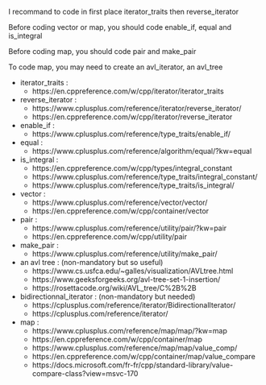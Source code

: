 <p>I recommand to code in first place iterator_traits then reverse_iterator</p>
<p>Before coding vector or map, you should code enable_if, equal and is_integral</p>
<p>Before coding map, you should code pair and make_pair</p>
<p>To code map, you may need to create an avl_iterator, an avl_tree</p>
<ul>
	<li>iterator_traits :<ul>
			<li>https://en.cppreference.com/w/cpp/iterator/iterator_traits</li>
		</ul>
	</li>
	<li>reverse_iterator :<ul>
			<li>https://www.cplusplus.com/reference/iterator/reverse_iterator/</li>
			<li>https://en.cppreference.com/w/cpp/iterator/reverse_iterator</li>
		</ul>
	</li>
	<li>enable_if :<ul>
			<li>https://www.cplusplus.com/reference/type_traits/enable_if/</li>
		</ul>
	</li>
	<li>equal :<ul>
			<li>https://www.cplusplus.com/reference/algorithm/equal/?kw=equal</li>
		</ul>
	</li>
	<li>
		is_integral :<ul>
			<li>https://en.cppreference.com/w/cpp/types/integral_constant</li>
			<li>https://www.cplusplus.com/reference/type_traits/integral_constant/</li>
			<li>https://www.cplusplus.com/reference/type_traits/is_integral/</li>
		</ul>
	</li>
	<li>vector :<ul>
			<li>https://www.cplusplus.com/reference/vector/vector/</li>
			<li>https://en.cppreference.com/w/cpp/container/vector</li>
		</ul>
	</li>
	<li>pair :<ul>
			<li>https://www.cplusplus.com/reference/utility/pair/?kw=pair</li>
			<li>https://en.cppreference.com/w/cpp/utility/pair</li>
		</ul>
	</li>
	<li>make_pair :<ul>
			<li>https://www.cplusplus.com/reference/utility/make_pair/</li>
		</ul>
	</li>
	<li>an avl tree : (non-mandatory but so useful)<ul>
			<li>https://www.cs.usfca.edu/~galles/visualization/AVLtree.html</li>
			<li>https://www.geeksforgeeks.org/avl-tree-set-1-insertion/</li>
			<li>https://rosettacode.org/wiki/AVL_tree/C%2B%2B</li>
		</ul>
	</li>
	<li>bidirectionnal_iterator : (non-mandatory but needed)<ul>
			<li>https://cplusplus.com/reference/iterator/BidirectionalIterator/</li>
			<li>https://cplusplus.com/reference/iterator/</li>
		</ul>
	</li>
	<li>map :<ul>
			<li>https://www.cplusplus.com/reference/map/map/?kw=map</li>
			<li>https://en.cppreference.com/w/cpp/container/map</li>
			<li>https://www.cplusplus.com/reference/map/map/value_comp/</li>
			<li>https://en.cppreference.com/w/cpp/container/map/value_compare</li>
			<li>https://docs.microsoft.com/fr-fr/cpp/standard-library/value-compare-class?view=msvc-170</li>
</ul>